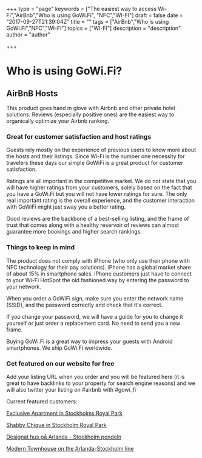 +++
type = "page"
keywords = ["The easiest way to access Wi-Fi","AirBnb","Who is using GoWi.Fi", "NFC","WI-FI"]
draft = false
date = "2017-09-27T21:39:04Z"
title = ""
tags = ["AirBnb","Who is using GoWi.Fi","NFC","WI-FI"]
topics = ["WI-FI"]
description = "description"
author = "author"

+++
# Who is using GoWi.Fi?

## AirBnB Hosts
This product goes hand in glove with Airbnb and other private hotel solutions. Reviews (especially positive ones) are the easiest way to organically optimize your Airbnb ranking.

### Great for customer satisfaction and host ratings
Guests rely mostly on the experience of previous users to know more about the hosts and their listings.
Since Wi-Fi is the number one necessity for travelers these days our simple GoWiFi is a great product for customer satisfaction.

Ratings are all important in the competitive market. We do not state that you will have higher ratings from your customers, solely based on the fact that you have a GoWi.Fi but you will not have lower ratings for sure.
The only real important rating is the overall experience, and the customer interaction with GoWiFi might just sway you a better rating.

Good reviews are the backbone of a best-selling listing, and the frame of trust that comes along with a healthy reservoir of reviews can almost guarantee more bookings and higher search rankings.

### Things to keep in mind
The product does not comply with iPhone (who only use their phone with NFC technology for their pay solutions). iPhone has a global market share of about 15% in smartphone sales.
iPhone customers just have to connect to your Wi-Fi HotSpot the old fashioned way by entering the password to your network.

When you order a GoWiFi sign, make sure you enter the network name (SSID), and the password correctly and check that it's correct.

If you change your password, we will have a guide for you to change it yourself or just order a replacement card. No need to send you a new frame.

Buying GoWi.Fi is a great way to impress your guests with Android smartphones. We ship GoWi.Fi worldwide.

### Get featured on our website for free
Add your listing URL when you order and you will be featured here (it is great to have backlinks to your property for search engine reasons) and we will also twitter your listing on #airbnb with #gowi_fi

Current featured customers:

[Exclusive Apartment in Stockholms Royal Park][1]

[Shabby Chique in Stockholm Royal Park][2]

[Designat hus på Arlanda - Stockholm pendeln][3]

[Modern Townhouse on the Arlanda-Stockholm line][4]


  [1]: https://www.airbnb.se/rooms/19807773
  [2]: https://www.airbnb.se/rooms/19975952
  [3]: https://www.airbnb.se/rooms/15102311
  [4]: https://www.airbnb.se/rooms/16788025
